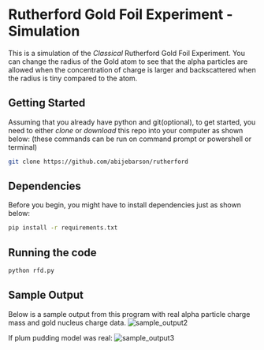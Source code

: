 # Rutherford Gold Foil Experiment - Simulation

This is a simulation of the *Classical* Rutherford Gold Foil Experiment.
You can change the radius of the Gold atom to see that the alpha particles are allowed when the concentration of charge is larger and backscattered when the radius is tiny compared to the atom.

## Getting Started

Assuming that you already have python and git(optional), to get started, you need to either *clone* or *download* this repo into your computer as shown below:
(these commands can be run on command prompt or powershell or terminal)

```bash
git clone https://github.com/abijebarson/rutherford
```

## Dependencies

Before you begin, you might have to install dependencies just as shown below:

```bash
pip install -r requirements.txt
```

## Running the code

```bash
python rfd.py
```

## Sample Output

Below is a sample output from this program with real alpha particle charge mass and gold nucleus charge data.
![sample_output2](https://github.com/abijebarson/rutherford/assets/57089155/9fc1bac6-3ead-481a-bb3e-5eba4f5e7f9a)

If plum pudding model was real:
![sample_output3](https://github.com/abijebarson/rutherford/assets/57089155/7e52e445-d4ea-4b0c-a3c0-8a603b309354)



